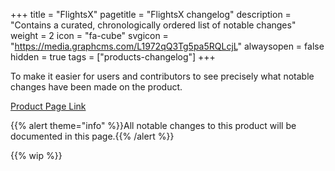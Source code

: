 +++
title = "FlightsX"
pagetitle = "FlightsX changelog"
description = "Contains a curated, chronologically ordered list of notable changes"
weight = 2
icon = "fa-cube"
svgicon = "https://media.graphcms.com/L1972qQ3Tg5pa5RQLcjL"
alwaysopen = false
hidden = true
tags = ["products-changelog"]
+++

To make it easier for users and contributors to see precisely what notable changes have been made on the product.

[Product Page Link](https://www.travelgatex.com/products/flightsx)

{{% alert theme="info" %}}All notable changes to this product will be documented in this page.{{% /alert %}}

{{% wip %}}
